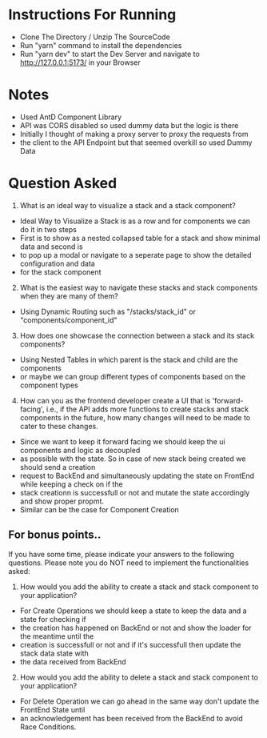 # Instructions For Running

- Clone The Directory / Unzip The SourceCode
- Run "yarn" command to install the dependencies
- Run "yarn dev" to start the Dev Server and navigate to http://127.0.0.1:5173/ in your Browser


# Notes
- Used AntD Component Library
- API was CORS disabled so used dummy data but the logic is there
- Initially I thought of making a proxy server to proxy the requests from
- the client to the API Endpoint but that seemed overkill so used Dummy Data

# Question Asked

1. What is an ideal way to visualize a stack and a stack component?
- Ideal Way to Visualize a Stack is as a row and for components we can do it in two steps
- First is to show as a nested collapsed table for a stack and show minimal data and second is
- to pop up a modal or navigate to a seperate page to show the detailed configuration and data
- for the stack component



2. What is the easiest way to navigate these stacks and stack components when they are many of them?
- Using Dynamic Routing such as "/stacks/stack_id"  or "components/component_id"


3. How does one showcase the connection between a stack and its stack components?
- Using Nested Tables in which parent is the stack and child are the components
- or maybe we can group different types of components based on the component types


4. How can you as the frontend developer create a UI that is 'forward-facing', i.e., if the API adds more functions to create stacks and stack components in the future, how many changes will need to be made to cater to these changes.
- Since we want to keep it forward facing we should keep the ui components and logic as decoupled 
- as possible with the state. So in case of new stack being created we should send a creation
- request to BackEnd and simultaneously updating the state on FrontEnd while keeping a check on if the
- stack creationn is successfull or not and mutate the state accordingly and show proper propmt.
- Similar can be the case for Component Creation


## For bonus points..

If you have some time, please indicate your answers to the following questions. Please note you do NOT need to implement the functionalities asked:

1) How would you add the ability to create a stack and stack component to your application?
- For Create Operations we should keep a state to keep the data and a state for checking if
- the creation has happened on BackEnd or not and show the loader for the meantime until the
- creation is successfull or not and if it's successfull then update the stack data state with
- the data received from BackEnd

2) How would you add the ability to delete a stack and stack component to your application?
- For Delete Operation we can go ahead in the same way don't update the FrontEnd State until
- an acknowledgement has been received from the BackEnd to avoid Race Conditions.